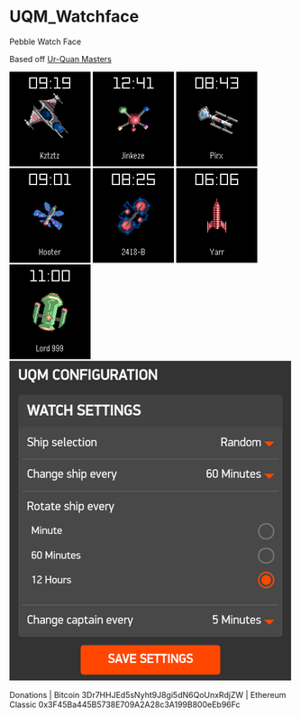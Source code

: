 # UQM_Watchface
Pebble Watch Face

Based off [Ur-Quan Masters](http://sc2.sourceforge.net/downloads.php)

![](screenshots/uqm-chmmr.png?raw=true)
![](screenshots/uqm-eluder.png?raw=true)
![](screenshots/uqm-human.png?raw=true)
![](screenshots/uqm-pkunk.png?raw=true)
![](screenshots/uqm-slylandro.png?raw=true)
![](screenshots/uqm-syreen.png?raw=true)
![](screenshots/uqm-urquan.png?raw=true)
![](screenshots/setting.png?raw=true)

Donations | Bitcoin 3Dr7HHJEd5sNyht9J8gi5dN6QoUnxRdjZW | Ethereum Classic 0x3F45Ba445B5738E709A2A28c3A199B800eEb96Fc



